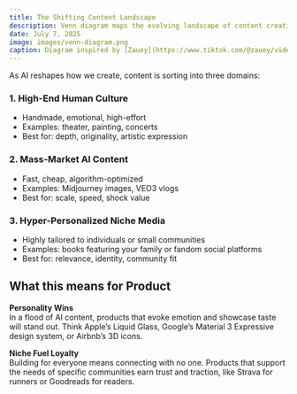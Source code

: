 ```yaml
---
title: The Shifting Content Landscape
description: Venn diagram maps the evolving landscape of content creation into three categories.
date: July 7, 2025
image: images/venn-diagram.png
caption: Diagram inspired by [Zauey](https://www.tiktok.com/@zauey/video/7512309763850505514)
---
```


As AI reshapes how we create, content is sorting into three domains:


### 1. High-End Human Culture  
- Handmade, emotional, high-effort  
- Examples: theater, painting, concerts
- Best for: depth, originality, artistic expression

### 2. Mass-Market AI Content  
- Fast, cheap, algorithm-optimized  
- Examples: Midjourney images, VEO3 vlogs  
- Best for: scale, speed, shock value

### 3. Hyper-Personalized Niche Media  
- Highly tailored to individuals or small communities  
- Examples: books featuring your family or fandom social platforms
- Best for: relevance, identity, community fit



## What this means for Product

**Personality Wins**  
In a flood of AI content, products that evoke emotion and showcase taste will stand out. Think Apple’s Liquid Glass, Google’s Material 3 Expressive design system, or Airbnb’s 3D icons.

**Niche Fuel Loyalty**  
Building for everyone means connecting with no one. Products that support the needs of specific communities earn trust and traction, like Strava for runners or Goodreads for readers.


